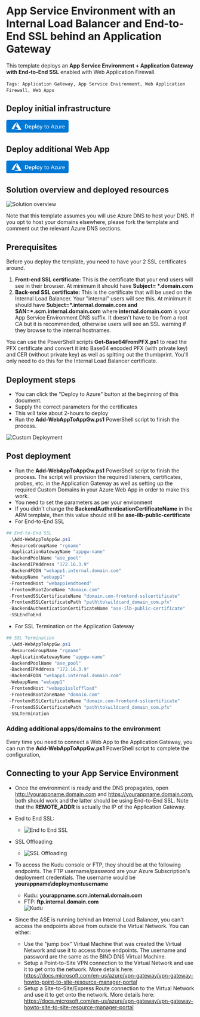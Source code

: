 # App Service Environment with an Internal Load Balancer and End-to-End SSL behind an Application Gateway

This template deploys an **App Service Environment + Application Gateway with End-to-End SSL** enabled with Web Application Firewall.

`Tags: Application Gateway, App Service Environment, Web Application Firewall, Web Apps`

## Deploy initial infrastructure
<a href="https://portal.azure.com/#create/Microsoft.Template/uri/https%3A%2F%2Fraw.githubusercontent.com%2Fwarrendt%2Fappgw-aseilbssl%2Fmaster%2Fazuredeploy.json" target="_blank">
<img src="https://raw.githubusercontent.com/Azure/azure-quickstart-templates/master/1-CONTRIBUTION-GUIDE/images/deploytoazure.png"/>
</a>

## Deploy additional Web App
<a href="https://portal.azure.com/#create/Microsoft.Template/uri/https%3A%2F%2Fraw.githubusercontent.com%2Fwarrendt%2Fappgw-aseilbssl%2Fmaster%2Fazuredeploy-webapp.json" target="_blank">
<img src="https://raw.githubusercontent.com/Azure/azure-quickstart-templates/master/1-CONTRIBUTION-GUIDE/images/deploytoazure.png"/>
</a>



## Solution overview and deployed resources

![Solution overview](images/architecture.png)

Note that this template assumes you will use Azure DNS to host your DNS. If you opt to host your domains elsewhere, please fork the template and comment out the relevant Azure DNS sections.

## Prerequisites

Before you deploy the template, you need to have your 2 SSL certificates around.
1. **Front-end SSL certificate:** This is the certificate that your end users will see in their browser. At minimum it should have **Subject= \*.domain.com**
2. **Back-end SSL certificate:** This is the certificate that will be used on the Internal Load Balancer. Your "internal" users will see this. At minimum it should have **Subject=\*.internal.domain.com and SAN=\*.scm.internal.domain.com** where **internal.domain.com** is your App Service Environment DNS suffix. It doesn't have to be from a root CA but it is recommended, otherwise users will see an SSL warning if they browse to the internal hostnames.


You can use the PowerShell scripts **Get-Base64FromPFX.ps1** to read the PFX certificate and convert it into Base64 encoded PFX (with private key) and CER (without private key) as well as spitting out the thumbprint.
You'll only need to do this for the Internal Load Balancer certificate.

## Deployment steps

+ You can click the "Deploy to Azure" button at the beginning of this document.
+ Supply the correct parameters for the certificates
+ This will take about 2-hours to deploy
+ Run the **Add-WebAppToAppGw.ps1**  PowerShell script to finish the process.

![Custom Deployment](images/customtemplate.png)

## Post deployment

+ Run the **Add-WebAppToAppGw.ps1** PowerShell script to finish the process. The script will provision the required listeners, certificates, probes, etc. in the Application Gateway as well as setting up the required Custom Domains in your Azure Web App in order to make this work.
+ You need to set the parameters as per your envionment
+ If you didn't change the **BackendAuthenticationCertificateName** in the ARM template, then this value should still be **ase-ilb-public-certificate**
+ For End-to-End SSL
```PowerShell
## End-to-End SSL
 .\Add-WebAppToAppGw.ps1
 -ResourceGroupName "rgname"
 -ApplicationGatewayName "appgw-name"
 -BackendPoolName "ase_pool"
 -BackendIPAddress "172.16.3.9"
 -BackendFQDN "webapp1.internal.domain.com"
 -WebappName "webapp1"
 -FrontendHost "webapp1endtoend"
 -FrontendRootZoneName "domain.com"
 -FrontendSSLCertificateName "domain.com-frontend-sslcertificate"
 -FrontendSSLCertificatePath "path\to\wildcard_domain_com.pfx"
 -BackendAuthenticationCertificateName "ase-ilb-public-certificate"
 -SSLEndToEnd
```
+ For SSL Termination on the Application Gateway
```PowerShell
## SSL Termination
 .\Add-WebAppToAppGw.ps1
 -ResourceGroupName "rgname"
 -ApplicationGatewayName "appgw-name"
 -BackendPoolName "ase_pool"
 -BackendIPAddress "172.16.3.9"
 -BackendFQDN "webapp1.internal.domain.com"
 -WebappName "webapp1"
 -FrontendHost "webapp1ssloffload"
 -FrontendRootZoneName "domain.com"
 -FrontendSSLCertificateName "domain.com-frontend-sslcertificate"
 -FrontendSSLCertificatePath "path\to\wildcard_domain_com.pfx"
 -SSLTermination
```

### Adding additional apps/domains to the environment
Every time you need to connect a Web App to the Application Gateway, you can run the **Add-WebAppToAppGw.ps1** PowerShell script to complete the configuration,

## Connecting to your App Service Environment
+ Once the environment is ready and the DNS propagates, open http://yourappname.domain.com and https://yourappname.domain.com, both should work and the latter should be using End-to-End SSL. Note that the **REMOTE_ADDR** is actually the IP of the Application Gateway.

+ End to End SSL:
	+ ![End to End SSL](images/endtoend.png)

+ SSL Offloading:
	+ ![SSL Offloading](images/ssloffload.png)

+ To access the Kudu console or FTP, they should be at the following endpoints. The FTP username/password are your Azure Subscription's deployment credentials. The username would be **yourappname\deploymentusername**
   + Kudu: **yourappname.scm.internal.domain.com**
   + FTP: **ftp.internal.domain.com**   
	![Kudu](images/kudu.png)

+ Since the ASE is running behind an Internal Load Balancer, you can't access the endpoints above from outside the Virtual Network. You can either:
   + Use the "jump box" Virtual Machine that was created the Virtual Network and use it to access those endpoints. The username and password are the same as the BIND DNS Virtual Machine.
   + Setup a Point-to-Site VPN connection to the Virtual Network and use it to get onto the network. More details here: https://docs.microsoft.com/en-us/azure/vpn-gateway/vpn-gateway-howto-point-to-site-resource-manager-portal
   + Setup a Site-to-Site/Express Route connection to the Virtual Network and use it to get onto the network. More details here: https://docs.microsoft.com/en-us/azure/vpn-gateway/vpn-gateway-howto-site-to-site-resource-manager-portal
